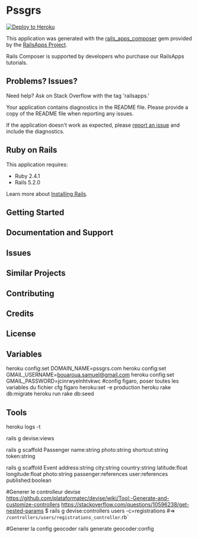 Pssgrs
================

[![Deploy to Heroku](https://www.herokucdn.com/deploy/button.png)](https://heroku.com/deploy)

This application was generated with the [rails_apps_composer](https://github.com/RailsApps/rails_apps_composer) gem
provided by the [RailsApps Project](http://railsapps.github.io/).

Rails Composer is supported by developers who purchase our RailsApps tutorials.

Problems? Issues?
-----------

Need help? Ask on Stack Overflow with the tag 'railsapps.'

Your application contains diagnostics in the README file. Please provide a copy of the README file when reporting any issues.

If the application doesn't work as expected, please [report an issue](https://github.com/RailsApps/rails_apps_composer/issues)
and include the diagnostics.

Ruby on Rails
-------------

This application requires:

- Ruby 2.4.1
- Rails 5.2.0

Learn more about [Installing Rails](http://railsapps.github.io/installing-rails.html).

Getting Started
---------------

Documentation and Support
-------------------------

Issues
-------------

Similar Projects
----------------

Contributing
------------

Credits
-------

License
-------

Variables
-------
heroku config:set DOMAIN_NAME=pssgrs.com
heroku config:set GMAIL_USERNAME=bouaroua.samuel@gmail.com
heroku config:set GMAIL_PASSWORD=jcinrwyelnhtvkwc
#config figaro, poser toutes les variables du fichier cfg
figaro heroku:set -e production
heroku rake db:migrate
heroku run rake db:seed

Tools
-------
heroku logs -t


rails g devise:views

rails g scaffold Passenger name:string photo:string shortcut:string token:string

rails g scaffold Event address:string city:string country:string latitude:float longitude:float photo:string passenger:references user:references published:boolean


#Generer le controlleur devise
https://github.com/plataformatec/devise/wiki/Tool:-Generate-and-customize-controllers
https://stackoverflow.com/questions/10596238/get-nested-params
$ rails g devise:controllers users -c=registrations #=> `/controllers/users/registrations_controller`.rb`

#Generer la config geocoder
rails generate geocoder:config
